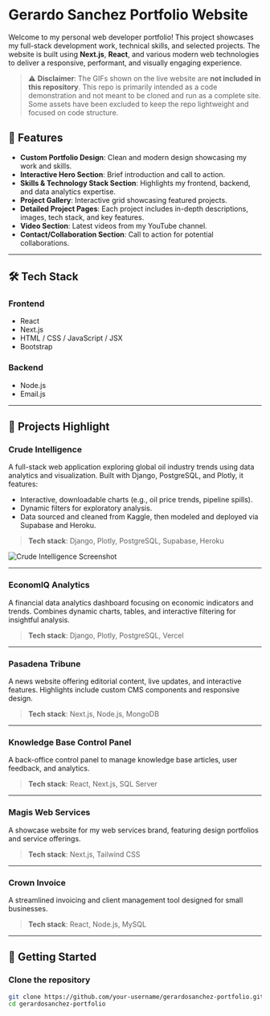 # Gerardo Sanchez Portfolio Website

Welcome to my personal web developer portfolio! This project showcases my full-stack development work, technical skills, and selected projects. The website is built using **Next.js**, **React**, and various modern web technologies to deliver a responsive, performant, and visually engaging experience.

> ⚠️ **Disclaimer**: The GIFs shown on the live website are **not included in this repository**. This repo is primarily intended as a code demonstration and not meant to be cloned and run as a complete site. Some assets have been excluded to keep the repo lightweight and focused on code structure.

## 🌟 Features

- **Custom Portfolio Design**: Clean and modern design showcasing my work and skills.
- **Interactive Hero Section**: Brief introduction and call to action.
- **Skills & Technology Stack Section**: Highlights my frontend, backend, and data analytics expertise.
- **Project Gallery**: Interactive grid showcasing featured projects.
- **Detailed Project Pages**: Each project includes in-depth descriptions, images, tech stack, and key features.
- **Video Section**: Latest videos from my YouTube channel.
- **Contact/Collaboration Section**: Call to action for potential collaborations.

---

## 🛠️ Tech Stack

### Frontend

- React
- Next.js
- HTML / CSS / JavaScript / JSX
- Bootstrap

### Backend

- Node.js 
- Email.js

---

## 💼 Projects Highlight

### Crude Intelligence

A full-stack web application exploring global oil industry trends using data analytics and visualization. Built with Django, PostgreSQL, and Plotly, it features:

- Interactive, downloadable charts (e.g., oil price trends, pipeline spills).
- Dynamic filters for exploratory analysis.
- Data sourced and cleaned from Kaggle, then modeled and deployed via Supabase and Heroku.

> **Tech stack**: Django, Plotly, PostgreSQL, Supabase, Heroku

![Crude Intelligence Screenshot](public/project_images/pictures/pic_ci1.png)

---

### EconomIQ Analytics

A financial data analytics dashboard focusing on economic indicators and trends. Combines dynamic charts, tables, and interactive filtering for insightful analysis.

> **Tech stack**: Django, Plotly, PostgreSQL, Vercel

---

### Pasadena Tribune

A news website offering editorial content, live updates, and interactive features. Highlights include custom CMS components and responsive design.

> **Tech stack**: Next.js, Node.js, MongoDB

---

### Knowledge Base Control Panel

A back-office control panel to manage knowledge base articles, user feedback, and analytics.

> **Tech stack**: React, Next.js, SQL Server

---

### Magis Web Services

A showcase website for my web services brand, featuring design portfolios and service offerings.

> **Tech stack**: Next.js, Tailwind CSS

---

### Crown Invoice

A streamlined invoicing and client management tool designed for small businesses.

> **Tech stack**: React, Node.js, MySQL

---

## 🚀 Getting Started

### Clone the repository

```bash
git clone https://github.com/your-username/gerardosanchez-portfolio.git
cd gerardosanchez-portfolio
